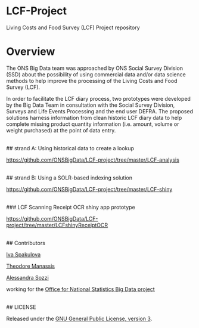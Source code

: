 # LCF-Project

Living Costs and Food Survey (LCF) Project repository

# Overview

The ONS Big Data team was approached by ONS Social Survey Division (SSD) about the possibility of using 
commercial data and/or data science methods to help improve the processing of the 
Living Costs and Food Survey (LCF).

     
In order to facilitate the LCF diary process, two prototypes were developed by the Big Data Team in consultation with 
the Social Survey Division, Surveys and Life Events Processing and the end user DEFRA. 
The proposed solutions harness information from clean historic LCF diary data to help complete 
missing product quantity information (i.e. amount, volume or weight purchased) at the point of data entry.   
     
<br>
## strand A: Using historical data to create a lookup    
     
https://github.com/ONSBigData/LCF-project/tree/master/LCF-analysis

<br>
## strand B: Using a SOLR-based indexing solution


https://github.com/ONSBigData/LCF-project/tree/master/LCF-shiny

<br>
### LCF Scanning Receipt OCR shiny app prototype


https://github.com/ONSBigData/LCF-project/tree/master/LCFshinyReceiptOCR


<br>
## Contributors

[Iva Spakulova](https://github.com/ivyONS)

[Theodore Manassis](https://github.com/mamonu)

[Alessandra Sozzi](https://github.com/AlessandraSozzi)

working for the [Office for National Statistics Big Data project](https://www.ons.gov.uk/aboutus/whatwedo/programmesandprojects/theonsbigdataproject)

<br>
## LICENSE

Released under the [GNU General Public License, version 3](LICENSE).
